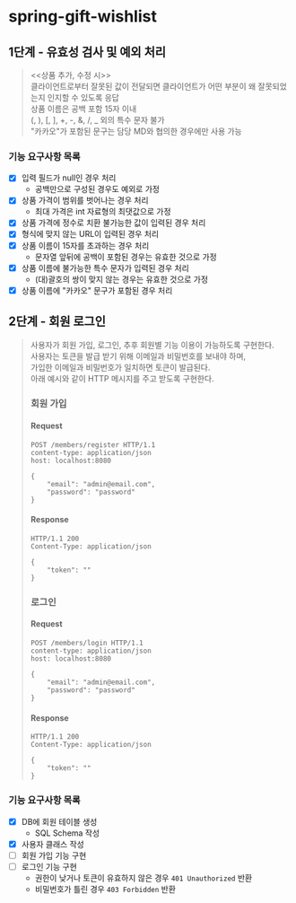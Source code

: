 # spring-gift-wishlist

## 1단계 - 유효성 검사 및 예외 처리
> <<상품 추가, 수정 시>>   
> 클라이언트로부터 잘못된 값이 전달되면 클라이언트가 어떤 부분이 왜 잘못되었는지 인지할 수 있도록 응답   
> 상품 이름은 공백 포함 15자 이내   
> (, ), [, ], +, -, &, /, _ 외의 특수 문자 불가   
> "카카오"가 포함된 문구는 담당 MD와 협의한 경우에만 사용 가능

### 기능 요구사항 목록
- [x] 입력 필드가 null인 경우 처리
  - 공백만으로 구성된 경우도 예외로 가정
- [x] 상품 가격이 범위를 벗어나는 경우 처리
  - 최대 가격은 int 자료형의 최댓값으로 가정
- [x] 상품 가격에 정수로 치환 불가능한 값이 입력된 경우 처리
- [x] 형식에 맞지 않는 URL이 입력된 경우 처리
- [x] 상품 이름이 15자를 초과하는 경우 처리
  - 문자열 앞뒤에 공백이 포함된 경우는 유효한 것으로 가정
- [x] 상품 이름에 불가능한 특수 문자가 입력된 경우 처리
  - (대)괄호의 쌍이 맞지 않는 경우는 유효한 것으로 가정
- [x] 상품 이름에 "카카오" 문구가 포함된 경우 처리

## 2단계 - 회원 로그인
> 사용자가 회원 가입, 로그인, 추후 회원별 기능 이용이 가능하도록 구현한다.   
> 사용자는 토큰을 발급 받기 위해 이메일과 비밀번호를 보내야 하며,   
> 가입한 이메일과 비밀번호가 일치하면 토큰이 발급된다.   
> 아래 예시와 같이 HTTP 메시지를 주고 받도록 구현한다.   
> 
> ### 회원 가입
> #### Request
> ```
> POST /members/register HTTP/1.1
> content-type: application/json
> host: localhost:8080
>
> {
>     "email": "admin@email.com",
>     "password": "password"
> }   
> ```
> #### Response
> ```
> HTTP/1.1 200
> Content-Type: application/json
>
> {
>     "token": ""
> }
> ```
> 
> ### 로그인
> #### Request
> ```
> POST /members/login HTTP/1.1
> content-type: application/json
> host: localhost:8080
>
> {
>     "email": "admin@email.com",
>     "password": "password"
> }
> ```
> #### Response
> ```
> HTTP/1.1 200
> Content-Type: application/json
>
> {
>     "token": ""
> }
> 
> ```


### 기능 요구사항 목록
- [x] DB에 회원 테이블 생성
  - SQL Schema 작성
- [x] 사용자 클래스 작성
- [ ] 회원 가입 기능 구현
- [ ] 로그인 기능 구현
  - 권한이 낮거나 토큰이 유효하지 않은 경우 `401 Unauthorized` 반환
  - 비밀번호가 틀린 경우 `403 Forbidden` 반환